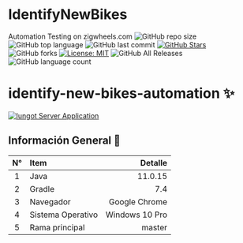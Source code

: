 # IdentifyNewBikes
Automation Testing on zigwheels.com
![GitHub repo size](https://img.shields.io/github/repo-size/DiegoPinzon20/serenity-bdd-base-automation?style=flat-square)
![GitHub top language](https://img.shields.io/github/languages/top/DiegoPinzon20/serenity-bdd-base-automation?color=orange&style=flat-square)
![GitHub last commit](https://img.shields.io/github/last-commit/DiegoPinzon20/serenity-bdd-base-automation?color=success&style=flat-square)
[![GitHub Stars](https://img.shields.io/github/stars/DiegoPinzon20/serenity-bdd-base-automation?label=GitHub%20stars&style=social)](https://github.com/DiegoPinzon20/serenity-bdd-base-automation/stargazers/)
![GitHub forks](https://img.shields.io/github/forks/DiegoPinzon20/serenity-bdd-base-automation?style=social)
[![License: MIT](https://img.shields.io/badge/License-MIT-yellow.svg)](https://opensource.org/licenses/MIT)
![GitHub All Releases](https://img.shields.io/github/downloads/DiegoPinzon20/serenity-bdd-base-automation/total.svg)
![GitHub language count](https://img.shields.io/github/languages/count/DiegoPinzon20/serenity-bdd-base-automation.svg)

<div align="left">
<h1>identify-new-bikes-automation ✨</h1>
</div>

[![Iungot Server Application](https://jordinodejs.vercel.app/api/pin/?username=DiegoPinzon20&repo=serenity-bdd-base-automation&theme=calm&bg_color=c2c7ff&title_color=000000&icon_color=000000&border_color=000000&text_color=000000)](https://github.com/kamIRfarUK/IdentifyNewBikes)

## Información General 🔬

| N°  | Item              |        Detalle |
|:---:|:------------------|---------------:|
|  1  | Java              |        11.0.15 |
|  2  | Gradle            |            7.4 |
|  3  | Navegador         |  Google Chrome |
|  4  | Sistema Operativo | Windows 10 Pro |
|  5  | Rama principal    |         master |



